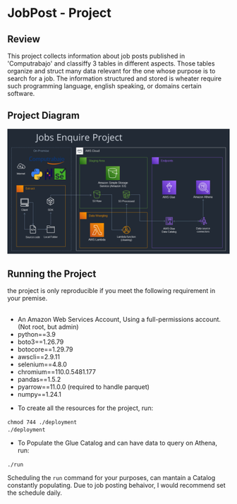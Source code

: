 # JobPost - Project

## Review
This project collects information about job posts published in 'Computrabajo' and classiffy 3 tables in different aspects.
Those tables organize and struct many data relevant for the one whose purpose is to search for a job. The information structured
and stored is wheater require such programming language, english speaking, or domains certain software.

## Project Diagram
![ProjectaDiagram](./diagrams/diagram4.png "ProjectaDiagram")

## Running the Project
the project is only reproducible if you meet the following requirement in your premise.<br>
<br>
- An Amazon Web Services Account, Using a full-permissions account. (Not root, but admin)
- python==3.9
- boto3==1.26.79
- botocore==1.29.79
- awscli==2.9.11
- selenium==4.8.0
- chromium==110.0.5481.177
- pandas==1.5.2
- pyarrow==11.0.0 (required to handle parquet)
- numpy==1.24.1

* To create all the resources for the project, run:<br>

``chmod 744 ./deployment``<br>
``./deployment``<br>

* To Populate the Glue Catalog and can have data to query on Athena, run:

`./run`

Scheduling the `run` command for your purposes, can mantain a Catalog constantly populating. Due to job posting behaivor,
I would recommend set the schedule daily.

